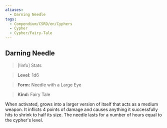 ```yaml
---
aliases:
  - Darning Needle
tags:
  - Compendium/CSRD/en/Cyphers
  - Cypher
  - Cypher/Fairy-Tale
---
```

  
    
## Darning Needle    
>[!info] Stats    
> **Level:** 1d6    
> **Form:** Needle with a Large Eye    
> **Kind:** Fairy Tale  
    
When activated, grows into a larger version of itself that acts as a medium weapon. It inflicts 4 points of damage and causes anything it successfully hits to shrink to half its size. The needle lasts for a number of hours equal to the cypher's level.